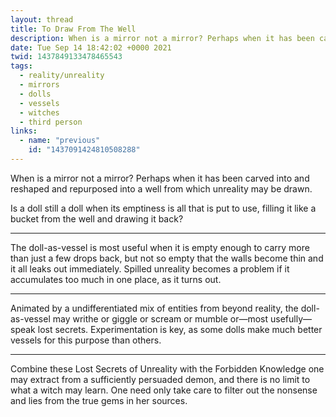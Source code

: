 ```yaml
---
layout: thread
title: To Draw From The Well
description: When is a mirror not a mirror? Perhaps when it has been carved into and reshaped and repurposed into a well from which unreality may be drawn.
date: Tue Sep 14 18:42:02 +0000 2021
twid: 1437849133478465543
tags:
  - reality/unreality
  - mirrors
  - dolls
  - vessels
  - witches
  - third person
links:
  - name: "previous"
    id: "1437091424810508288"
---
```

<article class="thread">
<section class="tweet">
<p>When is a mirror not a mirror? Perhaps when it has been carved into and reshaped and repurposed into a well from which unreality may be drawn.</p>
<p>Is a doll still a doll when its emptiness is all that is put to use, filling it like a bucket from the well and drawing it back?</p>
</section>
<hr class="tweet_sep">
<section class="tweet">
<p>The doll-as-vessel is most useful when it is empty enough to carry more than just a few drops back, but not so empty that the walls become thin and it all leaks out immediately. Spilled unreality becomes a problem if it accumulates too much in one place, as it turns out.</p>
</section>
<hr class="tweet_sep">
<section class="tweet">
<p>Animated by a undifferentiated mix of entities from beyond reality, the doll-as-vessel may writhe or giggle or scream or mumble or—most usefully—speak lost secrets. Experimentation is key, as some dolls make much better vessels for this purpose than others.</p>
</section>
<hr class="tweet_sep">
<section class="tweet">
<p>Combine these Lost Secrets of Unreality with the Forbidden Knowledge one may extract from a sufficiently persuaded demon, and there is no limit to what a witch may learn. One need only take care to filter out the nonsense and lies from the true gems in her sources.</p>
</section>
</article>
